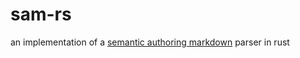 # sam-rs

an implementation of a [semantic authoring markdown](https://mbakeranalecta.github.io/sam/) parser in rust
